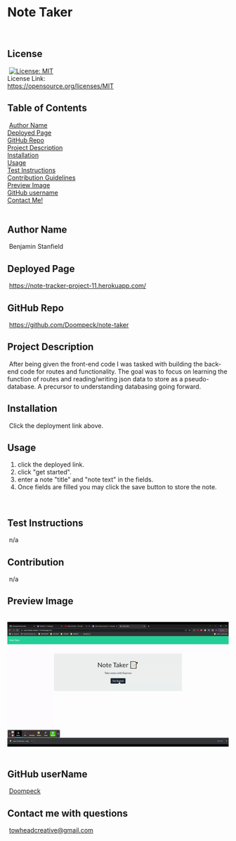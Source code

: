 # Note Taker
​
## License
​
[![License: MIT](https://img.shields.io/badge/License-MIT-yellow.svg)](https://opensource.org/licenses/MIT)<br> License Link:<br> https://opensource.org/licenses/MIT
​
## Table of Contents
​
[Author Name](#author-name) <br>
[Deployed Page](#deployed-page) <br>
[GitHub Repo](#github-repo) <br>
[Project Description](#project-description)<br>
[Installation](#installation)<br>
[Usage](#usage)<br>
[Test Instructions](#test-instructions)<br>
[Contribution Guidelines](#contribution)<br>
[Preview Image](#preview-image)<br>
[GitHub username](#github-username)<br>
[Contact Me!](#contact-me-with-questions)<br>
​
## Author Name
​
Benjamin Stanfield
​
## Deployed Page
​
https://note-tracker-project-11.herokuapp.com/
​
## GitHub Repo
​
https://github.com/Doompeck/note-taker
​
## Project Description
​
After being given the front-end code I was tasked with building the back-end code for routes and functionality.  The goal was to focus on learning the function of routes and reading/writing json data to store as a pseudo-database.  A precursor to understanding databasing going forward.
​
## Installation
​
Click the deployment link above.
​
## Usage

1. click the deployed link.
2. click "get started".
3. enter a note "title" and "note text" in the fields.
4. Once fields are filled you may click the save button to store the note.

​
## Test Instructions
​
n/a
​
## Contribution
​
n/a
​
## Preview Image
​
[![image](./public/assets/images/Note%20Taker.gif)](./public/assets/images/Note%20Taker.gif)
​
## GitHub userName
​
[Doompeck](https://github.com/Doompeck)
​
## Contact me with questions
​
towheadcreative@gmail.com
